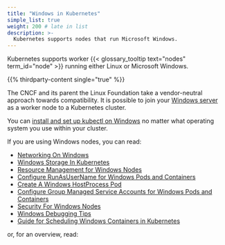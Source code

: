 ```yaml
---
title: "Windows in Kubernetes"
simple_list: true
weight: 200 # late in list
description: >-
  Kubernetes supports nodes that run Microsoft Windows.
---
```


Kubernetes supports worker {{< glossary_tooltip text="nodes" term_id="node" >}}
running either Linux or Microsoft Windows.

{{% thirdparty-content single="true" %}}

The CNCF and its parent the Linux Foundation take a vendor-neutral approach
towards compatibility. It is possible to join your [Windows server](https://www.microsoft.com/en-us/windows-server)
as a worker node to a Kubernetes cluster.

You can [install and set up kubectl on Windows](/docs/tasks/tools/install-kubectl-windows/)
no matter what operating system you use within your cluster.

If you are using Windows nodes, you can read:

- [Networking On Windows](/docs/concepts/services-networking/windows-networking/)
- [Windows Storage In Kubernetes](/docs/concepts/storage/windows-storage/)
- [Resource Management for Windows Nodes](/docs/concepts/configuration/windows-resource-management/)
- [Configure RunAsUserName for Windows Pods and Containers](/docs/tasks/configure-pod-container/configure-runasusername/)
- [Create A Windows HostProcess Pod](/docs/tasks/configure-pod-container/create-hostprocess-pod/)
- [Configure Group Managed Service Accounts for Windows Pods and Containers](/docs/tasks/configure-pod-container/configure-gmsa/)
- [Security For Windows Nodes](/docs/concepts/security/windows-security/)
- [Windows Debugging Tips](/docs/tasks/debug/debug-cluster/windows/)
- [Guide for Scheduling Windows Containers in Kubernetes](/docs/concepts/windows/user-guide)

or, for an overview, read:
